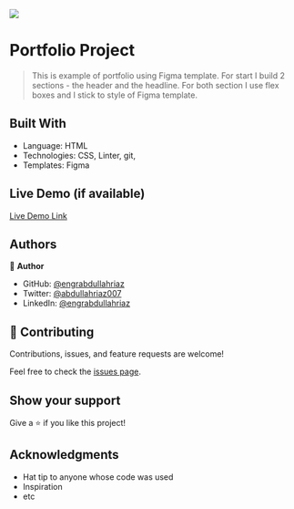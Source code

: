 ![](https://img.shields.io/badge/Microverse-blueviolet)

# Portfolio Project

> This is example of portfolio using Figma template. For start I build 2 sections - the header and the headline. For both section I use flex boxes and I stick to style of Figma template.


## Built With

- Language: HTML
- Technologies: CSS, Linter, git, 
- Templates: Figma

## Live Demo (if available)

[Live Demo Link](https://sanja969.github.io/Portfolio/)


## Authors

👤 **Author**

- GitHub: [@engrabdullahriaz](https://github.com/engrabdullahriaz)
- Twitter: [@abdullahriaz007](https://twitter.com/abdullahriaz007)
- LinkedIn: [@engrabdullahriaz](https://linkedin.com/in/engrabdullahriaz/)



## 🤝 Contributing

Contributions, issues, and feature requests are welcome!

Feel free to check the [issues page](../../issues/).

## Show your support

Give a ⭐️ if you like this project!

## Acknowledgments

- Hat tip to anyone whose code was used
- Inspiration
- etc
